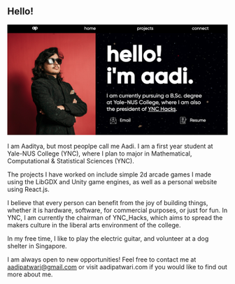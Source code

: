 ## Hello!

<img width="800" src="https://github.com/knowyourenemy/personal_website/blob/master/src/assets/images/screenshots/home-landscape.png" alt="Website home page    landscape">

I am Aaditya, but most peoplpe call me Aadi. I am a first year student at Yale-NUS College (YNC), where I plan to major in Mathematical, Computational & Statistical Sciences (YNC). 

The projects I have worked on include simple 2d arcade games I made using the LibGDX and Unity game engines, as well as a personal website using React.js.

I believe that every person can benefit from the joy of building things, whether it is hardware, software, for commercial purposes, or just for fun. In YNC, I am currently the chairman of YNC_Hacks, which aims to spread the makers culture in the liberal arts environment of the college.

In my free time, I like to play the electric guitar, and volunteer at a dog shelter in Singapore.

I am always open to new opportunities! Feel free to contact me at aadipatwari@gmail.com or visit aadipatwari.com if you would like to find out more about me.



